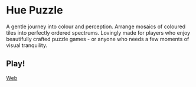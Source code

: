 # Hue Puzzle

A gentle journey into colour and perception. Arrange mosaics of coloured tiles into perfectly ordered spectrums. Lovingly made for players who enjoy beautifully crafted puzzle games - or anyone who needs a few moments of visual tranquility.

## Play!

[Web](https://huepuzzle.web.app/)

